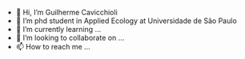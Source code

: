- 👋 Hi, I’m Guilherme Cavicchioli
- 👀 I’m phd student in Applied Ecology at Universidade de São Paulo 
- 🌱 I’m currently learning ...
- 💞️ I’m looking to collaborate on ...
- 📫 How to reach me ...

<!---
gcavicchioli/gcavicchioli is a ✨ special ✨ repository because its `README.md` (this file) appears on your GitHub profile.
You can click the Preview link to take a look at your changes.
--->
